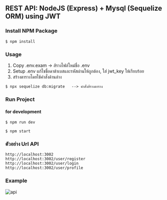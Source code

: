 
## REST API: NodeJS (Express) + Mysql (Sequelize ORM) using JWT
### Install  NPM Package
```
$ npm install
```
### Usage
1. Copy .env.exam  -> ส้รางไฟล์ใหม่ชื่อ .env
2. Setup .env แก้ไขชื่อดาต้าเบสและรหัสผ่านให้ถูกต้อง, ใส่ jwt_key ให้เรียบร้อย
3. สร้างตารางโดยใช้คำสั่งด้านล่าง
```
$ npx sequelize db:migrate   --> คำสั่งส้รางตาราง  
```

### Run Project

#### for development
```
$ npm run dev
```
```
$ npm start
```
### ตัวอย่าง Url API
```
http://localhost:3002
http://localhost:3002/user/register
http://localhost:3002/user/login
http://localhost:3002/user/profile
```
### Example 
![api](https://user-images.githubusercontent.com/67111961/149991388-7be4d540-ed97-47a1-a937-266351de979e.PNG)
